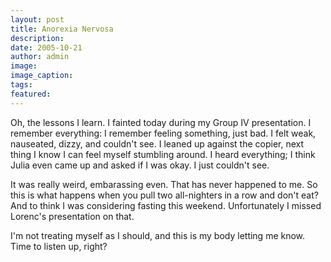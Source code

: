 ```yaml
---
layout: post
title: Anorexia Nervosa
description:
date: 2005-10-21
author: admin
image:
image_caption:
tags:
featured:
---
```


Oh, the lessons I learn. I fainted today during my Group IV presentation. I remember everything: I remember feeling something, just bad. I felt weak, nauseated, dizzy, and couldn't see. I leaned up against the copier, next thing I know I can feel myself stumbling around. I heard everything; I think Julia even came up and asked if I was okay. I just couldn't see.

It was really weird, embarassing even. That has never happened to me. So this is what happens when you pull two all-nighters in a row and don't eat? And to think I was considering fasting this weekend. Unfortunately I missed Lorenc's presentation on that.

I'm not treating myself as I should, and this is my body letting me know. Time to listen up, right?
